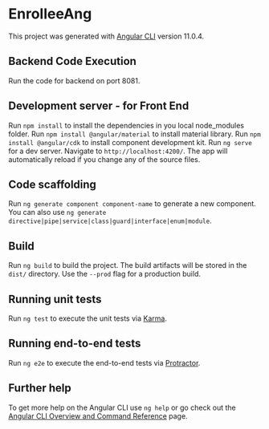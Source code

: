 # EnrolleeAng

This project was generated with [Angular CLI](https://github.com/angular/angular-cli) version 11.0.4.

## Backend Code Execution

Run the code for backend on port 8081.

## Development server - for Front End 

Run `npm install` to install the dependencies in you local node_modules folder. Run `npm install @angular/material` to install material library. Run `npm install @angular/cdk` to install component development kit. Run `ng serve` for a dev server. Navigate to `http://localhost:4200/`. The app will automatically reload if you change any of the source files.

## Code scaffolding

Run `ng generate component component-name` to generate a new component. You can also use `ng generate directive|pipe|service|class|guard|interface|enum|module`.

## Build

Run `ng build` to build the project. The build artifacts will be stored in the `dist/` directory. Use the `--prod` flag for a production build.

## Running unit tests

Run `ng test` to execute the unit tests via [Karma](https://karma-runner.github.io).

## Running end-to-end tests

Run `ng e2e` to execute the end-to-end tests via [Protractor](http://www.protractortest.org/).

## Further help

To get more help on the Angular CLI use `ng help` or go check out the [Angular CLI Overview and Command Reference](https://angular.io/cli) page.
